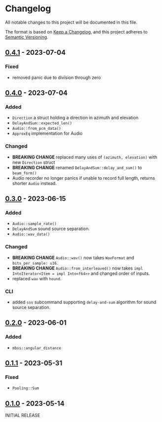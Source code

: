 # Changelog
All notable changes to this project will be documented in this file.

The format is based on [Keep a Changelog](https://keepachangelog.com/en/1.0.0/),
and this project adheres to [Semantic Versioning](https://semver.org/spec/v2.0.0.html).

<!-- ## [Unreleased] -->
## [0.4.1] - 2023-07-04
### Fixed
- removed panic due to division through zero

## [0.4.0] - 2023-07-04
### Added
- `Direction` a struct holding a direction in azimuth and elevation
- `DelayAndSum::expected_len()`
- `Audio::from_pcm_data()`
- `ApproxEq` implementation for Audio

### Changed
- **BREAKING CHANGE** replaced many uses of `(azimuth, elevation)` with new `Direction` struct
- **BREAKING CHANGE** renamed `DelayAndSum::delay_and_sum()` to `beam_form()`
- Audio recorder no longer panics if unable to record full length, returns shorter `Audio` instead.

## [0.3.0] - 2023-06-15
### Added
- `Audio::sample_rate()`
- `DelayAndSum` sound source separation.
- `Audio::wav_data()`

### Changed
- **BREAKING CHANGE** `Audio::wav()` now takes `WavFormat` and `bits_per_sample: u16`.
- **BREAKING CHANGE** `Audio::from_interleaved()` now takes `impl IntoIterator<Item = impl Into<f64>>` and changed order of inputs.
- replaced `wav` with `hound`.

### CLI
- added `sss` subcommand supporting `delay-and-sum` algorithm for sound source separation.

## [0.2.0] - 2023-06-01
### Added
- `mbss::angular_distance`

## [0.1.1] - 2023-05-31
### Fixed
- `Pooling::Sum`

## [0.1.0] - 2023-05-14
INITIAL RELEASE

[unreleased]: https://github.com/ModProg/ssloc/compare/v0.4.1...HEAD
[0.4.1]: https://github.com/ModProg/ssloc/compare/v0.4.0...v0.4.1
[0.4.0]: https://github.com/ModProg/ssloc/compare/v0.3.0...v0.4.0
[0.3.0]: https://github.com/ModProg/ssloc/compare/v0.2.0...v0.3.0
[0.2.0]: https://github.com/ModProg/ssloc/compare/v0.1.1...v0.2.0
[0.1.1]: https://github.com/ModProg/ssloc/compare/v0.1.0...v0.1.1
[0.1.0]: https://github.com/ModProg/ssloc/releases/tag/v0.1.0

